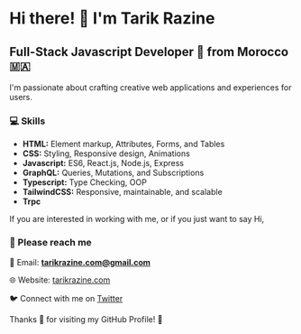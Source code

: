 # Hi there! 👋 I'm Tarik Razine

## Full-Stack Javascript Developer 🤩 from **Morocco** 🇲🇦

I'm passionate about crafting creative web applications and experiences for users.

### 💻 Skills

- **HTML:** Element markup, Attributes, Forms, and Tables
- **CSS:** Styling, Responsive design, Animations
- **Javascript:** ES6, React.js, Node.js, Express
- **GraphQL:** Queries, Mutations, and Subscriptions
- **Typescript:** Type Checking, OOP
- **TailwindCSS:** Responsive, maintainable, and scalable
- **Trpc**

If you are interested in working with me, or if you just want to say Hi,

### 📧 Please reach me

📩 Email: **tarikrazine.com@gmail.com**

🌐 Website: [tarikrazine.com](https://tarikrazine.com)

🐦 Connect with me on [Twitter](https://twitter.com/razine_tarik)

Thanks 🙏 for visiting my GitHub Profile! 🤩

<!---
tarikrazine/tarikrazine is a ✨ special ✨ repository because its `README.md` (this file) appears on your GitHub profile.
You can click the Preview link to take a look at your changes.
--->
